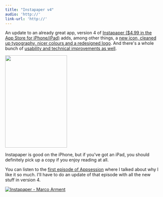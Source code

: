 ```yaml
---
title: "Instapaper v4"
audio: 'http://'
link-url: 'http://'
---
```

<p>An update to an already great app, version 4 of <a href="http://click.linksynergy.com/fs-bin/stat?id=6PFrOqNV4B8&offerid=146261&type=3&subid=0&tmpid=1826&RD_PARM1=http%253A%252F%252Fitunes.apple.com%252Fca%252Fapp%252Finstapaper%252Fid288545208%253Fmt%253D8%2526uo%253D4%2526partnerId%253D30" target="itunes_store">Instapaper ($4.99 in the App Store for iPhone/iPad)</a> adds, among other things, a <a href="http://jasonsantamaria.com/articles/instapaper-4">new icon, cleaned up typography, nicer colours and a redesigned logo</a>. And there's a whole bunch of <a href="http://www.marco.org/2011/10/17/instapaper-4-released">usability and technical improvements as well</a>.</p>
<p><a href="https://chrisenns.com/wp-content/uploads/2011/10/Instapaper.jpg"><img src="https://chrisenns.com/wp-content/uploads/2011/10/Instapaper-200x300.jpg" alt="" title="Instapaper" width="200" height="300" class="aligncenter size-medium wp-image-19726" /></a></p>
<p>Instapaper is good on the iPhone, but if you've got an iPad, you should definitely pick up a copy if you enjoy reading at all.</p>
<p>You can listen to the <a href="http://ssktn.com/podcasts/appsession/001-appsession-instapaper/">first episode of Appsession</a> where I talked about why I like it so much. I'll have to do an update of that episode with all the new stuff in version 4.</p>
<p><a href="http://click.linksynergy.com/fs-bin/stat?id=6PFrOqNV4B8&offerid=146261&type=3&subid=0&tmpid=1826&RD_PARM1=http%253A%252F%252Fitunes.apple.com%252Fca%252Fapp%252Finstapaper%252Fid288545208%253Fmt%253D8%2526uo%253D4%2526partnerId%253D30" target="itunes_store"><img src="http://ax.phobos.apple.com.edgesuite.net/images/web/linkmaker/badge_appstore-lrg.gif" alt="Instapaper - Marco Arment" style="border: 0;"/></a></p>
